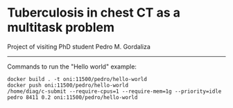 Tuberculosis in chest CT as a multitask problem
===============================================

Project of visiting PhD student Pedro M. Gordaliza

---

Commands to run the "Hello world" example:

    docker build . -t oni:11500/pedro/hello-world
    docker push oni:11500/pedro/hello-world
    /home/diag/c-submit --require-cpus=1 --require-mem=1g --priority=idle pedro 8411 0.2 oni:11500/pedro/hello-world

